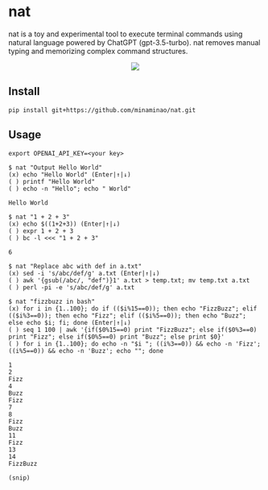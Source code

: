 # nat

nat is a toy and experimental tool to execute terminal commands using natural language powered by ChatGPT (gpt-3.5-turbo). nat removes manual typing and memorizing complex command structures. 

<div align="center"><img src="https://i.gyazo.com/9700585203a78335e956ae4c2a715c8d.png"></div>

## Install

```
pip install git+https://github.com/minaminao/nat.git
```

## Usage

```
export OPENAI_API_KEY=<your key>
```

```
$ nat "Output Hello World"
(x) echo "Hello World" (Enter|↑|↓)
( ) printf "Hello World"
( ) echo -n "Hello"; echo " World"

Hello World
```

```
$ nat "1 + 2 + 3"
(x) echo $((1+2+3)) (Enter|↑|↓)
( ) expr 1 + 2 + 3
( ) bc -l <<< "1 + 2 + 3"

6
```

```
$ nat "Replace abc with def in a.txt"
(x) sed -i 's/abc/def/g' a.txt (Enter|↑|↓)
( ) awk '{gsub(/abc/, "def")}1' a.txt > temp.txt; mv temp.txt a.txt
( ) perl -pi -e 's/abc/def/g' a.txt
```

```
$ nat "fizzbuzz in bash"
(x) for i in {1..100}; do if (($i%15==0)); then echo "FizzBuzz"; elif (($i%3==0)); then echo "Fizz"; elif (($i%5==0)); then echo "Buzz"; else echo $i; fi; done (Enter|↑|↓)
( ) seq 1 100 | awk '{if($0%15==0) print "FizzBuzz"; else if($0%3==0) print "Fizz"; else if($0%5==0) print "Buzz"; else print $0}'
( ) for i in {1..100}; do echo -n "$i "; ((i%3==0)) && echo -n 'Fizz'; ((i%5==0)) && echo -n 'Buzz'; echo ""; done

1
2
Fizz
4
Buzz
Fizz
7
8
Fizz
Buzz
11
Fizz
13
14
FizzBuzz

(snip)
```
